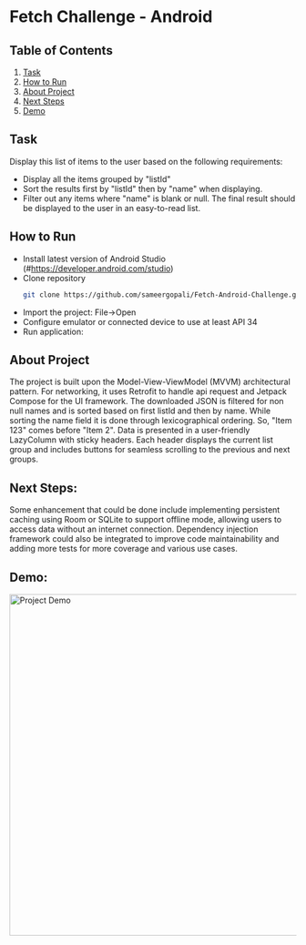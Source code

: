 
# Fetch Challenge - Android


## Table of Contents
1. [Task](#task)
2. [How to Run](#how-to-run)
3. [About Project ](#test-api)
5. [Next Steps](#next-steps)
6. [Demo](#demo)

## Task
Display this list of items to the user based on the following requirements:
- Display all the items grouped by "listId"
- Sort the results first by "listId" then by "name" when displaying.
- Filter out any items where "name" is blank or null.
The final result should be displayed to the user in an easy-to-read list.


## How to Run
- Install latest version of Android Studio (#https://developer.android.com/studio)
- Clone repository
    ```sh
    git clone https://github.com/sameergopali/Fetch-Android-Challenge.git
    ```
- Import the project: File->Open
- Configure emulator or connected device to use at least API 34
- Run application: 

## About Project
The project is built upon the Model-View-ViewModel (MVVM) architectural pattern. 
For networking, it uses Retrofit to handle api request and Jetpack Compose for the UI framework. 
The downloaded JSON is filtered for non null names and is sorted based on  first listId and then by name. While sorting the name field
it is done through lexicographical ordering. So, "Item 123" comes before "Item 2".
Data is presented in a user-friendly LazyColumn with sticky headers. Each header displays the current list group 
and includes buttons for seamless scrolling to the previous and next groups.

## Next Steps:
Some enhancement that could be done include implementing persistent caching using Room or SQLite to support offline mode, allowing users to access data without an internet connection. 
Dependency injection framework could also be integrated to improve code maintainability and adding more tests for more coverage and various use cases.

## Demo:
<img src="https://github.com/sameergopali/Fetch-Android-Challenge/tree/master/demo/recording.gif" width="600" alt="Project Demo">

